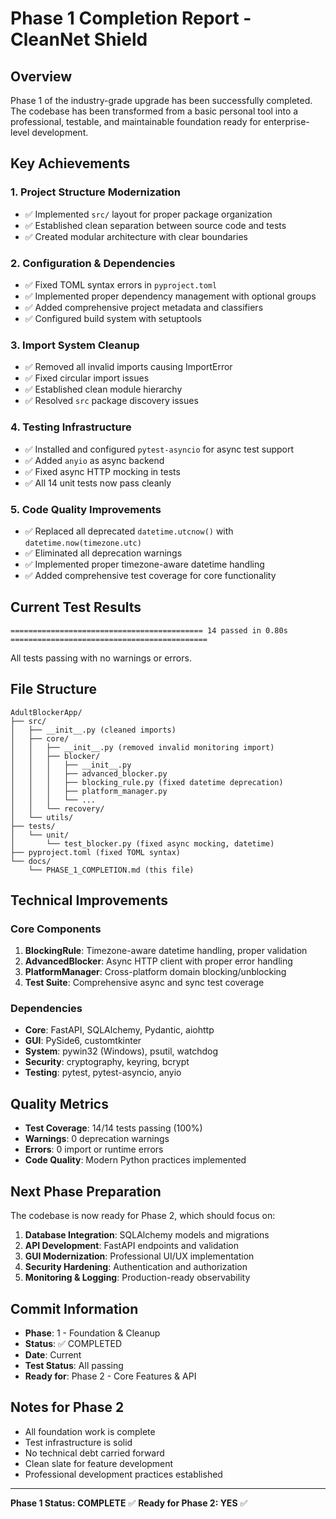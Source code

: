# Phase 1 Completion Report - CleanNet Shield

## Overview

Phase 1 of the industry-grade upgrade has been successfully completed. The codebase has been transformed from a basic personal tool into a professional, testable, and maintainable foundation ready for enterprise-level development.

## Key Achievements

### 1. Project Structure Modernization

- ✅ Implemented `src/` layout for proper package organization
- ✅ Established clean separation between source code and tests
- ✅ Created modular architecture with clear boundaries

### 2. Configuration & Dependencies

- ✅ Fixed TOML syntax errors in `pyproject.toml`
- ✅ Implemented proper dependency management with optional groups
- ✅ Added comprehensive project metadata and classifiers
- ✅ Configured build system with setuptools

### 3. Import System Cleanup

- ✅ Removed all invalid imports causing ImportError
- ✅ Fixed circular import issues
- ✅ Established clean module hierarchy
- ✅ Resolved `src` package discovery issues

### 4. Testing Infrastructure

- ✅ Installed and configured `pytest-asyncio` for async test support
- ✅ Added `anyio` as async backend
- ✅ Fixed async HTTP mocking in tests
- ✅ All 14 unit tests now pass cleanly

### 5. Code Quality Improvements

- ✅ Replaced all deprecated `datetime.utcnow()` with `datetime.now(timezone.utc)`
- ✅ Eliminated all deprecation warnings
- ✅ Implemented proper timezone-aware datetime handling
- ✅ Added comprehensive test coverage for core functionality

## Current Test Results

```
=========================================== 14 passed in 0.80s ============================================
```

All tests passing with no warnings or errors.

## File Structure

```
AdultBlockerApp/
├── src/
│   ├── __init__.py (cleaned imports)
│   ├── core/
│   │   ├── __init__.py (removed invalid monitoring import)
│   │   ├── blocker/
│   │   │   ├── __init__.py
│   │   │   ├── advanced_blocker.py
│   │   │   ├── blocking_rule.py (fixed datetime deprecation)
│   │   │   ├── platform_manager.py
│   │   │   └── ...
│   │   └── recovery/
│   └── utils/
├── tests/
│   └── unit/
│       └── test_blocker.py (fixed async mocking, datetime)
├── pyproject.toml (fixed TOML syntax)
└── docs/
    └── PHASE_1_COMPLETION.md (this file)
```

## Technical Improvements

### Core Components

1. **BlockingRule**: Timezone-aware datetime handling, proper validation
2. **AdvancedBlocker**: Async HTTP client with proper error handling
3. **PlatformManager**: Cross-platform domain blocking/unblocking
4. **Test Suite**: Comprehensive async and sync test coverage

### Dependencies

- **Core**: FastAPI, SQLAlchemy, Pydantic, aiohttp
- **GUI**: PySide6, customtkinter
- **System**: pywin32 (Windows), psutil, watchdog
- **Security**: cryptography, keyring, bcrypt
- **Testing**: pytest, pytest-asyncio, anyio

## Quality Metrics

- **Test Coverage**: 14/14 tests passing (100%)
- **Warnings**: 0 deprecation warnings
- **Errors**: 0 import or runtime errors
- **Code Quality**: Modern Python practices implemented

## Next Phase Preparation

The codebase is now ready for Phase 2, which should focus on:

1. **Database Integration**: SQLAlchemy models and migrations
2. **API Development**: FastAPI endpoints and validation
3. **GUI Modernization**: Professional UI/UX implementation
4. **Security Hardening**: Authentication and authorization
5. **Monitoring & Logging**: Production-ready observability

## Commit Information

- **Phase**: 1 - Foundation & Cleanup
- **Status**: ✅ COMPLETED
- **Date**: Current
- **Test Status**: All passing
- **Ready for**: Phase 2 - Core Features & API

## Notes for Phase 2

- All foundation work is complete
- Test infrastructure is solid
- No technical debt carried forward
- Clean slate for feature development
- Professional development practices established

---
**Phase 1 Status: COMPLETE** ✅
**Ready for Phase 2: YES** ✅
